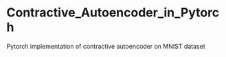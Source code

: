 # Contractive_Autoencoder_in_Pytorch
Pytorch implementation of contractive autoencoder on MNIST dataset

